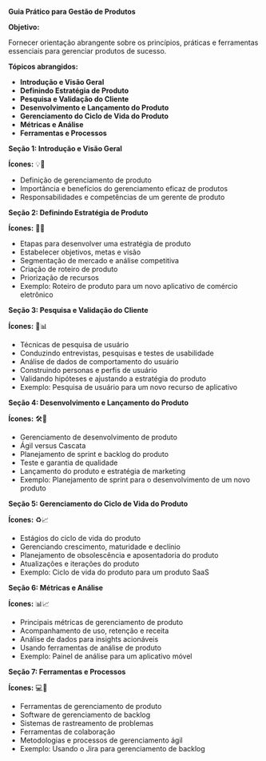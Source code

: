 **Guia Prático para Gestão de Produtos**

**Objetivo:**

Fornecer orientação abrangente sobre os princípios, práticas e ferramentas essenciais para gerenciar produtos de sucesso.

**Tópicos abrangidos:**

* **Introdução e Visão Geral**
* **Definindo Estratégia de Produto**
* **Pesquisa e Validação do Cliente**
* **Desenvolvimento e Lançamento do Produto**
* **Gerenciamento do Ciclo de Vida do Produto**
* **Métricas e Análise**
* **Ferramentas e Processos**

**Seção 1: Introdução e Visão Geral**

**Ícones:** 💡🚀

* Definição de gerenciamento de produto
* Importância e benefícios do gerenciamento eficaz de produtos
* Responsabilidades e competências de um gerente de produto

**Seção 2: Definindo Estratégia de Produto**

**Ícones:** 🎯📝

* Etapas para desenvolver uma estratégia de produto
* Estabelecer objetivos, metas e visão
* Segmentação de mercado e análise competitiva
* Criação de roteiro de produto
* Priorização de recursos
* Exemplo: Roteiro de produto para um novo aplicativo de comércio eletrônico

**Seção 3: Pesquisa e Validação do Cliente**

**Ícones:** 👥📊

* Técnicas de pesquisa de usuário
* Conduzindo entrevistas, pesquisas e testes de usabilidade
* Análise de dados de comportamento do usuário
* Construindo personas e perfis de usuário
* Validando hipóteses e ajustando a estratégia do produto
* Exemplo: Pesquisa de usuário para um novo recurso de aplicativo

**Seção 4: Desenvolvimento e Lançamento do Produto**

**Ícones:** 🛠️🚀

* Gerenciamento de desenvolvimento de produto
* Ágil versus Cascata
* Planejamento de sprint e backlog do produto
* Teste e garantia de qualidade
* Lançamento do produto e estratégia de marketing
* Exemplo: Planejamento de sprint para o desenvolvimento de um novo produto

**Seção 5: Gerenciamento do Ciclo de Vida do Produto**

**Ícones:** ♻️📈

* Estágios do ciclo de vida do produto
* Gerenciando crescimento, maturidade e declínio
* Planejamento de obsolescência e aposentadoria do produto
* Atualizações e iterações do produto
* Exemplo: Ciclo de vida do produto para um produto SaaS

**Seção 6: Métricas e Análise**

**Ícones:** 📊📈

* Principais métricas de gerenciamento de produto
* Acompanhamento de uso, retenção e receita
* Análise de dados para insights acionáveis
* Usando ferramentas de análise de produto
* Exemplo: Painel de análise para um aplicativo móvel

**Seção 7: Ferramentas e Processos**

**Ícones:** 💻🧰

* Ferramentas de gerenciamento de produto
* Software de gerenciamento de backlog
* Sistemas de rastreamento de problemas
* Ferramentas de colaboração
* Metodologias e processos de gerenciamento ágil
* Exemplo: Usando o Jira para gerenciamento de backlog